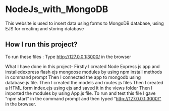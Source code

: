# NodeJs_with_MongoDB
This website is used to insert data using forms to MongoDB database, using EJS for creating and storing database

How I run this project?
-----------------------

To run these files : Type http://127.0.0.1:3000/ in the browser


What I have done in this project-
Firstly I created Node Express js app and installedexpress flash ejs mongoose modules by using npm install methods in command prompt
Then I connected the app to mongodb using database.js file.
Then I created the models and routes js files
Then I created a HTML form index.ejs using ejs and saved it in the views folder
Then I imported the modules by using App.js file.
To run and test this file I gave “npm start” in the command prompt and then typed “http://127.0.0.1:3000/” in the browser.
